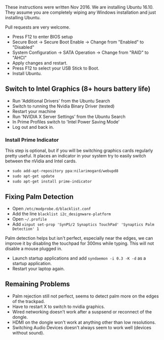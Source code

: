These instructions were written Nov 2016. We are installing Ubuntu 16.10.
They assume you are completely wiping any Windows installation and just
installing Ubuntu.

Pull requests are very welcome.

* Press F12 to enter BIOS setup
* Secure Boot -> Secure Boot Enable -> Change from "Enabled" to "Disabled"
* System Configuration -> SATA Operation -> Change from "RAID" to "AHCI"
* Apply changes and restart.
* Press F12 to select your USB Stick to Boot.
* Install Ubuntu.


## Switch to Intel Graphics (8+ hours battery life)

* Run 'Additional Drivers' from the Ubuntu Search
* Switch to running the Nvidia Binary Driver (tested)
* Restart your machine
* Run 'NVIDIA X Server Settings' from the Ubuntu Search
* In Prime Profiles switch to 'Intel Power Saving Mode'
* Log out and back in.

### Install Prime Indicator

This step is optional, but if you will be switching graphics cards regularly
pretty useful. It places an indicator in your system try to easily switch
between the nVidia and Intel cards.

* `sudo add-apt-repository ppa:nilarimogard/webupd8`
* `sudo apt-get update`
* `sudo apt-get install prime-indicator`


## Fixing Palm Detection

* Open `/etc/modprobe.d/blacklist.conf`
* Add the line `blacklist i2c_designware-platform`
* Open `~/.profile`
* Add `xinput set-prop 'SynPS/2 Synaptics TouchPad' 'Synaptics Palm Detection' 1`

Palm detection helps but isn't perfect, especially near the edges, we can improve it
by disabling the touchpad for 300ms while typing. This will not disable a mouse plugged in.

* Launch startup applications and add `syndaemon -i 0.3 -K -d` as a startup application.
* Restart your laptop again.


## Remaining Problems

* Palm rejection still not perfect, seems to detect palm more on the edges of the trackpad.
* Have to restart X to switch to nvidia graphics.
* Wired networking doesn't work after a suspsend or reconnect of the dongle.
* HDMI on the dongle won't work at anything other than low resolutions.
* Switching Audio Devices doesn't always seem to work well (devices without sound).
